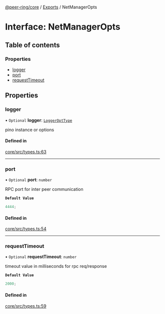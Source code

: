 [@peer-ring/core](../README.md) / [Exports](../modules.md) / NetManagerOpts

# Interface: NetManagerOpts

## Table of contents

### Properties

- [logger](NetManagerOpts.md#logger)
- [port](NetManagerOpts.md#port)
- [requestTimeout](NetManagerOpts.md#requesttimeout)

## Properties

### logger

• `Optional` **logger**: [`LoggerOptType`](../modules.md#loggeropttype)

pino instance or options

#### Defined in

[core/src/types.ts:63](https://github.com/mahendraHegde/peer-ring/blob/a34a79cc00dcfece3dd7053087438426a58bff61/packages/core/src/types.ts#L63)

---

### port

• `Optional` **port**: `number`

RPC port for inter peer communication

**`Default Value`**

```ts
4444;
```

#### Defined in

[core/src/types.ts:54](https://github.com/mahendraHegde/peer-ring/blob/a34a79cc00dcfece3dd7053087438426a58bff61/packages/core/src/types.ts#L54)

---

### requestTimeout

• `Optional` **requestTimeout**: `number`

timeout value in milliseconds for rpc req/response

**`Default Value`**

```ts
2000;
```

#### Defined in

[core/src/types.ts:59](https://github.com/mahendraHegde/peer-ring/blob/a34a79cc00dcfece3dd7053087438426a58bff61/packages/core/src/types.ts#L59)
